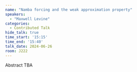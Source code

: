 ```yaml
---
name: "Namba forcing and the weak approximation property"
speakers:
  - "Maxwell Levine"
categories:
  - Contributed Talk
hide_talk: true
time_start: '15:15'
time_end: '15:40'
talk_date: 2024-06-26
room: J222
---
```


Abstract TBA
